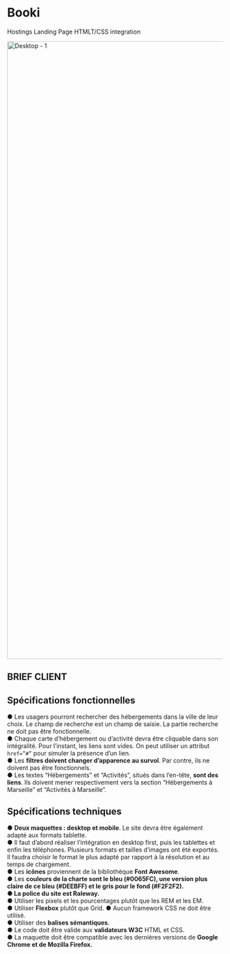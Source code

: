 # Booki
Hostings Landing Page HTMLT/CSS integration

<img width="1440" alt="Desktop - 1" src="https://user-images.githubusercontent.com/101730639/159662695-a2f5b2c1-11a0-472f-a5f2-c114f2cf5884.png">

## BRIEF CLIENT  

## Spécifications fonctionnelles 
● Les usagers pourront rechercher des hébergements dans la ville de leur choix. Le champ de recherche est un champ de saisie. La partie recherche ne doit pas être fonctionnelle.         
● Chaque carte d’hébergement ou d’activité devra être cliquable dans son intégralité. Pour l’instant, les liens sont vides. On peut utiliser un attribut `href=”#”` pour simuler la
présence d’un lien.           
● Les __filtres doivent changer d’apparence au survol__. Par contre, ils ne doivent pas être fonctionnels.     
● Les textes “Hébergements” et “Activités”, situés dans l’en-tête, __sont des liens__. Ils doivent mener respectivement vers la section “Hébergements à Marseille” et “Activités à Marseille”.     

## Spécifications techniques        
● __Deux maquettes : desktop et mobile__. Le site devra être également adapté aux formats tablette.      
● Il faut d’abord réaliser l’intégration en desktop first, puis les tablettes et enfin les téléphones.
Plusieurs formats et tailles d’images ont été exportés. Il faudra choisir le format le plus adapté par rapport à la résolution et au temps de chargement.    
● Les __icônes__ proviennent de la bibliothèque __Font Awesome__.     
● Les __couleurs de la charte sont le bleu (#0065FC), une version plus claire de ce bleu (#DEEBFF) et le gris pour le fond (#F2F2F2).      
● La police du site est Raleway.__     
● Utiliser les pixels et les pourcentages plutôt que les REM et les EM.      
● Utiliser __Flexbox__ plutôt que Grid.
● Aucun framework CSS ne doit être utilisé.    
● Utiliser des __balises sémantiques__.  
● Le code doit être valide aux __validateurs W3C__ HTML et CSS.   
● La maquette doit être compatible avec les dernières versions de __Google Chrome et de Mozilla Firefox.__
